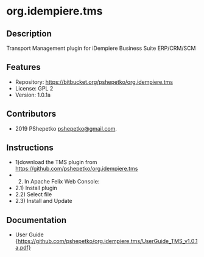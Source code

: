 org.idempiere.tms
=============

Description
-----------
Transport Management plugin for  iDempiere Business Suite ERP/CRM/SCM


Features
--------
- Repository: https://bitbucket.org/pshepetko/org.idempiere.tms
- License: GPL 2
- Version: 1.0.1a


Contributors
------------
- 2019 PShepetko <pshepetko@gmail.com>.


Instructions
------------
- 1)download the TMS plugin from https://github.com/pshepetko/org.idempiere.tms
- 2) In Apache Felix Web Console: 
- 2.1) Install plugin 
- 2.2) Select file 
- 2.3) Install and Update


Documentation
-------------
- User Guide {https://github.com/pshepetko/org.idempiere.tms/UserGuide_TMS_v1.0.1a.pdf}
